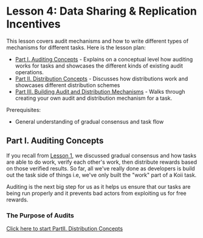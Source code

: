 # Lesson 4: Data Sharing & Replication Incentives

This lesson covers audit mechanisms and how to write different types of mechanisms for different tasks. Here is the lesson plan:

- [Part I. Auditing Concepts](./README.md) - Explains on a conceptual level how auditing works for tasks and showcases the different kinds of existing audit operations.
- [Part II. Distribution Concepts](./PartII.md) - Discusses how distributions work and showcases different distribution schemes
- [Part III. Building Audit and Distribution Mechanisms](./PartIII.md) - Walks through creating your own audit and distribution mechanism for a task.

Prerequisites:

- General understanding of gradual consensus and task flow

## Part I. Auditing Concepts

If you recall from [Lesson 1](../Lesson%201/PartIII.md), we discussed gradual consensus and how tasks are able to do work, verify each other's work, then distribute rewards based on those verified results. So far, all we've really done as developers is build out the task side of things i.e, we've only built the "work" part of a Koii task.

Auditing is the next big step for us as it helps us ensure that our tasks are being run properly and it prevents bad actors from exploiting us for free rewards.

### The Purpose of Audits

[Click here to start PartII. Distribution Concepts](./PartII.md)
